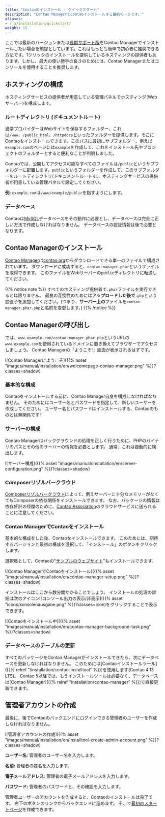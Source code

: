 ```yaml
---
title: "Contaoのインストール - クイックスタート"
description: "Contao ManagerでContaoインストールする最初の一歩です。"
aliases:
- /ja/installation/quickstart/
weight: 15
---
```


ここでは最新のバージョンまたは[長期サポート版](https://docs.contao.org/manual/en/installation/update-contao/#long-term-support-versions)をContao Managerでインストールしたい場合を前提としています。これはもっとも簡単で初心者に推奨できる方法です。1クリックのインストールを提供しているホスティングの提供者もあります。しかし、最大の使い勝手の良さのためには、Contao Managerまたはコンソールを使用することを推奨します。

## ホスティングの構成

ホスティングサービスの提供者が用意している管理パネルでホスティング(Webサーバー)を構成します。

### ルートディレクトリ (ドキュメントルート)

通常プロバイダーはWebサイトを保存するフォルダー、これは`/www`、`/public_html`、`/httpdocs`といったフォルダーを提供します。そこにContaoをインストールできます。このパスに最初にサブフォルダー、例えば`example.com`のページには`example`を作成して、これをインストール先やプロジェクトのフォルダーとすると便利なことが判明しました。

Contaoでは、公開してアクセス可能なすべてのファイルは`/public`というサブフォルダーに配置します。`public`というフォルダーを作成して、このサブフォルダーをルートディレクトリ(ドキュメントルート)に、ホスティングサービスの提供者が用意している管理パネルで設定してください。

**例:** `example.com`は`/www/example/public`を指すようにします。

### データベース

Contaoは[MySQL](../../installation/system-requirements/#mysql-minimum-requirements)データベースをその動作に必要とし、データベースは完全に正しい方法で作成しなければなりません。
データベースの認証情報は後で必要となります。


## Contao Managerのインストール

[Contao Manager](../../installation/contao-manager/)は[contao.org](https://contao.org/en/download)からダウンロードできる単一のファイルで構成されています。
ダウンロードに成功すると、`contao-manager.phar`というファイルを取得できます。
このファイルをWebサーバーの`public`ディレクトリに転送してください。

{{% notice note %}}
すべてのホスティング提供者で`.phar`ファイルを実行できるとは限りません。
最良の互換性のためには<b>アップロードした後で</b>`.php`という拡張子を追加してください。(つまり、<b>サーバー上の</b>ファイルを`contao-manager.phar.php`と名前を変更します。)
{{% /notice %}}

## Contao Managerの呼び出し

では、`www.example.com/contao-manager.phar.php`というURLの`www.example.com`を使用されているドメインに置き換えてブラウザーでアクセスしましょう。
Contao Managerの「ようこそ!」画面が表示されるはずです。

![Contao Managerにようこそ]({{% asset "images/manual/installation/en/welcomepage-contao-manager.png" %}}?classes=shadow)

### 基本的な構成

Contaoをインストールする前に、Contao Manager自身を構成しなければなりません。
そのためにはユーザー名とパスワードを指定して、新しいユーザーを作成してください。
ユーザー名とパスワードはインストールする、Contaoのものとは無関係です!


### サーバーの構成

Contao Managerはバックグラウンドの処理を正しく行うために、PHPのバイナリのパスとその他のサーバーの情報を必要とします。
通常、これは自動的に検出します。

![サーバー構成]({{% asset "images/manual/installation/en/server-configuration.png" %}}?classes=shadow)


### Composerリゾルバークラウド

[Composerリゾルバークラウド](https://composer-resolver.cloud/)によって、例えサーバーに十分なメモリーがなくてもComposerの依存関係をインストールできます。
なお、パッケージの情報は依存奸計の怪傑のために、[Contao Association](https://association.contao.org/)のクラウドサービスに送られることに注意してください。


### Contao ManagerでContaoをインストール

基本的な構成をした後、Contaoをインストールできます。
このためには、期待するバージョンと最初の構成を選択して、「インストール」のボタンをクリックします。

選択肢として、Contaoの"[サンプルのウェブサイト](https://demo.contao.org/)"もインストールできます。

![Contao ManagerでContaoをインストール]({{% asset "images/manual/installation/en/contao-manager-setup.png" %}}?classes=shadow)

インストールはここから数分間かかることでしょう。
インストールの処理の詳細は次のアイコン![コンソール出力の表示/非表示]({{% asset "icons/konsolenausgabe.png" %}}?classes=icon)をクリックすることで表示できます。


![Contaoをインストール中]({{% asset "images/manual/installation/en/contao-manager-background-task.png" %}}?classes=shadow)


### データベースのテーブルの更新

すべてのパッケージをContao Managerがインストールできたら、次にデータベースを更新しなければなりません。
このためには[Contaoインストールツール]({{% relref "/installation/contao-installtool" %}})を使用します(Contao 4.13 LTS)。
Contao 5以降では、もうインストールツールは必要なく、データベースは[Contao Manager]({{% relref "installation/contao-manager" %}})で直接更新できます。


## 管理者アカウントの作成

最後に、後でContaoのバックエンドにログインできる管理者のユーザーを作成しなければなりません。

![管理者アカウントの作成]({{% asset "images/manual/installation/en/installtool-create-admin-account.png" %}}?classes=shadow)

**ユーザー名:** 管理者のユーザー名を入力します。

**名前:** 管理者の姓名を入力します。

**電子メールアドレス:** 管理者の電子メールアドレスを入力します。

**パスワード:** 管理者のパスワードと、その確認を入力します。

管理者ユーザーのアカウントを作成すると、Contaoのインストールは完了です。
右下のボタンのリンクからバックエンドに進めます。
そこで[最初のスタートページ](../../guides/add-first-index-page/)を作成できます。
